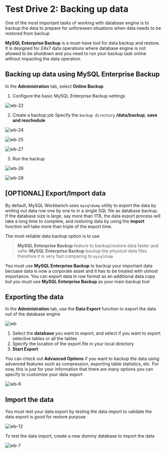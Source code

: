# Test Drive 2: Backing up data

One of the most important tasks of working with database engine is to backup the data to prepare for unforeseen situations when data needs to be restored from backup

**MySQL Enterprise Backup** is a must-have tool for data backup and restore. It is designed for 24x7 data operations where database engine is not allowed to be shutdown and you need to run your backup task online without impacting the data operation

## Backing up data using MySQL Enterprise Backup

In the **Administration** tab, select **Online Backup**

1. Configure the basic MySQL Enterprise Backup settings

![wb-22](img/wb-22.png)

2. Create a backup job
Specify the ``backup directory`` **/data/backup**, **save and reschedule**

![wb-24](img/wb-24.png)

![wb-25](img/wb-25.png)

![wb-27](img/wb-27.png)

3. Run the backup

![wb-26](img/wb-26.png)

![wb-28](img/wb-28.png)

## [OPTIONAL] Export/Import data

By default, MySQL Workbench uses ``mysqldump`` utility to export the data by writing out data row one by one to in a single SQL file as database backup. If the database size is large, say more than 1TB, the data export process will take a long time to complete, and restoring data by using the **import** function will take more than triple of the export time. 

The most reliable data backup option is to use 
> **MySQL Enterprise Backup** feature to backup/restore data faster and safer
> **MySQL Enterprise Backup** backup the _physical_ data files therefore it is very fast comparing to ``mysqldump``

You must use **MySQL Enterprise Backup** to backup your important data becuase data is now a corporate asset and it has to be treated with utmost importance. You can export data in row format as an additional data copy but you must use **MySQL Enterprise Backup** as your main backup tool

## Exporting the data

In the **Administration** tab, use the **Data Export** function to export the data out of the database engine

![wb](img/wb-5.png)

1. Select the **database** you want to export, and select if you want to export selective tables or all the tables
2. Specify the location of the export file in your local directory
3. **Start Export**

You can check out **Advanced Options** if you want to backup the data using advanced features such as compression, exporting table statistics, etc. For now, this is just for your information that there are many options you can specify to customize your data export

![wb-6](img/wb-6.png)

## Import the data

You must test your data export by testing the data import to validate the data export is good for restore purpose

![wb-12](img/wb-12.png)

To test the data import, create a new dummy database to import the data

![wb-7](img/wb-7.png)

